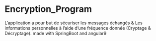 # Encryption_Program
L’application a pour but de sécuriser les messages échangés & Les informations personnelles à l’aide d’une fréquence donnée (Cryptage & Décryptage).
made with SpringBoot and angular9
